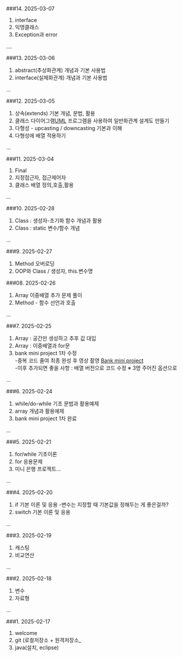 ###14. 2025-03-07
1. interface
2. 익명클래스
3. Exception과 error

....

###13. 2025-03-06
1. abstract(추상화관계) 개념과 기본 사용법
2. interface(실체화관계) 개념과 기본 사용법

...

###12. 2025-03-05
1. 상속(extends) 기본 개념, 문법, 활용
2. 클래스 다이어그램[UML](https://staruml.io/) 프로그램을 사용하여 일반화관계 설계도 만들기
3. 다형성 - upcasting / downcasting 기본과 이해
4. 다형성에 배열 적용하기

...

###11. 2025-03-04
1. Final
2. 지정접근자, 접근제어자
3. 클래스 배열 정의,호출,활용

...

###10. 2025-02-28
1. Class : 생성자-초기화 함수 개념과 활용
2. Class : static 변수/함수 개념

...

###9. 2025-02-27
1. Method 오버로딩 
2. OOP와 Class / 생성자, this.변수명

###08. 2025-02-26
1. Array 이중배열 추가 문제 풀이
2. Method - 함수 선언과 호출

...

###7. 2025-02-25
1. Array : 공간만 생성하고 추후 값 대입
2. Array : 이중배열과 for문
3. bank mini project 1차 수정    
   -중복 코드 줄여 최종 완성 후 영상 촬영 [Bank mini project](https://youtube.com/shorts/5ay0_rs6eJc?feature=share)   
   -이후 추가되면 좋을 사항 : 배열 버전으로 코드 수정 ※ 3명 주어진 옵션으로

...

###6. 2025-02-24
1. while/do-while 기초 문법과 활용예제
2. array 개념과 활용예제
3. bank mini project 1차 완료

...

###5. 2025-02-21
1. for/while 기초이론
2. for 응용문제
3. 미니 은행 프로젝트...

...

###4. 2025-02-20
1. if 기본 이론 및 응용
   -변수는 지정할 때 기본값을 정해두는 게 좋은걸까?
3. switch 기본 이론 및 응용

...

###3. 2025-02-19
1. 캐스팅
2. 비교연산

...

###2. 2025-02-18
1. 변수
2. 자료형

...

###1. 2025-02-17
1. welcome
2. git (로컬저장소 + 원격저장소_
3. java(설치, eclipse)
